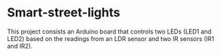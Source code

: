 # Smart-street-lights
This project consists an Arduino board that controls two LEDs (LED1 and LED2) based on the readings from an LDR sensor and two IR sensors (IR1 and IR2).
